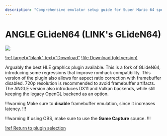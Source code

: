 ```yaml
---
description: "Comprehensive emulator setup guide for Super Mario 64 speedruns"
---
```


# ANGLE GLideN64 (LINK's GLideN64)

![](./img/gliden64_link.png)

[!ref target="blank" text="Download"](https://github.com/aglab2/GLideN64/releases)
[!file Download (old version)](https://www.mediafire.com/file/k9ad2bdodde327u/GLideN64-sm64hacks.zip/file)

Arguably the best HLE graphics plugin available. This is a fork of GLideN64, introducing some regressions that improve romhack compatibility. This version of the plugin also allows for aspect ratio correction with framebuffer disabled. 720p resolution is recommended to avoid framebuffer artifacts. The ANGLE version also introduces DX11 and Vulkan backends, while still keeping the legacy OpenGL backend as an option.

!!!warning
Make sure to **disable** framebuffer emulation, since it increases latency.
!!!

!!!warning
If using OBS, make sure to use the **Game Capture** source.
!!!

[!ref Return to plugin selection](plugin_setup.md#plugin-selection)

